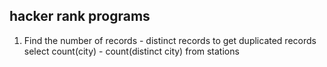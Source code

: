 ## hacker rank programs

1. Find the number of records - distinct records to get duplicated records
	select count(city) - count(distinct city) from stations 